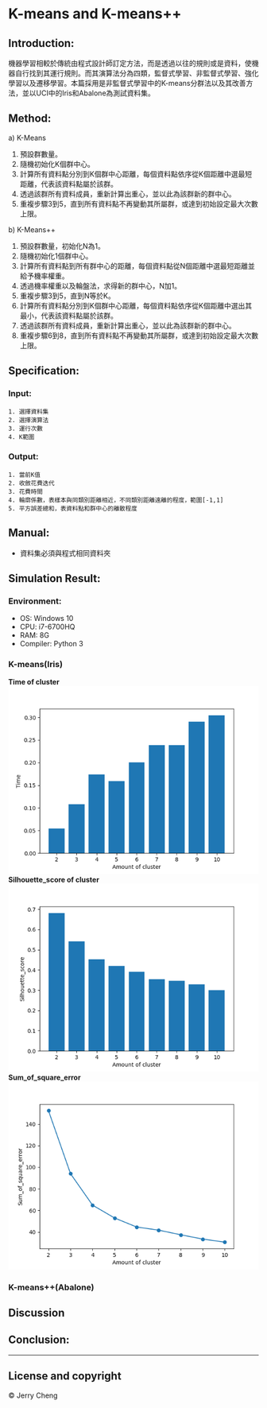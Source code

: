 # K-means and K-means++

## Introduction:
機器學習相較於傳統由程式設計師訂定方法，而是透過以往的規則或是資料，使機器自行找到其運行規則。而其演算法分為四類，監督式學習、非監督式學習、強化學習以及遷移學習。本篇採用是非監督式學習中的K-means分群法以及其改善方法，並以UCI中的Iris和Abalone為測試資料集。

## Method:
a) K-Means
1.	預設群數量。
2.	隨機初始化K個群中心。
3.	計算所有資料點分別到K個群中心距離，每個資料點依序從K個距離中選最短距離，代表該資料點屬於該群。
4.	透過該群所有資料成員，重新計算出重心，並以此為該群新的群中心。
5.	重複步驟3到5，直到所有資料點不再變動其所屬群，或達到初始設定最大次數上限。

b) K-Means++
1.	預設群數量，初始化N為1。
2.	隨機初始化1個群中心。
3.	計算所有資料點到所有群中心的距離，每個資料點從N個距離中選最短距離並給予機率權重。
4.	透過機率權重以及輪盤法，求得新的群中心，N加1。
5.	重複步驟3到5，直到N等於K。
6.	計算所有資料點分別到K個群中心距離，每個資料點依序從K個距離中選出其最小，代表該資料點屬於該群。
7.	透過該群所有資料成員，重新計算出重心，並以此為該群新的群中心。
8.	重複步驟6到8，直到所有資料點不再變動其所屬群，或達到初始設定最大次數上限。


## Specification:
### Input:
```
1. 選擇資料集
2. 選擇演算法
3. 運行次數
4. K範圍
```
### Output:
```
1. 當前K值
2. 收斂花費迭代
3. 花費時間
4. 輪廓係數，表樣本與同類別距離相近，不同類別距離遠離的程度，範圍[-1,1]
5. 平方誤差總和，表資料點和群中心的離散程度
```

## Manual:
- 資料集必須與程式相同資料夾

## Simulation Result:

### Environment:
- OS: Windows 10
- CPU: i7-6700HQ
- RAM: 8G
- Compiler: Python 3

### K-means(Iris)
**Time of  cluster** </br>
![](Image/time.png) </br>
**Silhouette_score of  cluster** </br>
![](Image/silhouette_score.png) </br>
**Sum_of_square_error** </br>
![](Image/sum_of_square_error.png) </br>

### K-means++(Abalone)

## Discussion


## Conclusion:

---
## License and copyright
© Jerry Cheng